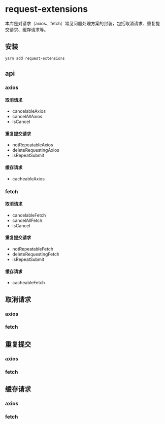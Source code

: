 # request-extensions

本库是对请求（axios、fetch）常见问题处理方案的封装，包括取消请求、重复提交请求、缓存请求等。

## 安装

```
yarn add request-extensions
```
## api

### axios

#### 取消请求

- cancelableAxios
- cancelAllAxios
- isCancel

#### 重复提交请求
- notRepeatableAxios
- deleteRequestingAxios
- isRepeatSubmit

#### 缓存请求

- cacheableAxios


### fetch

#### 取消请求
- cancelableFetch
- cancelAllFetch
- isCancel

#### 重复提交请求

- notRepeatableFetch
- deleteRequestingFetch
- isRepeatSubmit

#### 缓存请求

- cacheableFetch


## 取消请求

### axios

### fetch

## 重复提交

### axios

### fetch

## 缓存请求

### axios

### fetch
